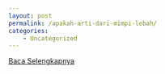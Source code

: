 ```yaml
---
layout: post
permalink: /apakah-arti-dari-mimpi-lebah/
categories:
    - Uncategorized
---
```


[Baca Selengkapnya](/10)